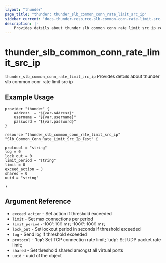 ```yaml
---
layout: "thunder"
page_title: "thunder: thunder_slb_common_conn_rate_limit_src_ip"
sidebar_current: "docs-thunder-resource-slb-common-conn-rate-limit-src-ip"
description: |-
	Provides details about thunder slb common conn rate limit src ip resource for A10
---
```


# thunder\_slb\_common\_conn\_rate\_limit\_src\_ip

`thunder_slb_common_conn_rate_limit_src_ip` Provides details about thunder slb common conn rate limit src ip
## Example Usage


```hcl
provider "thunder" {
    address  = "${var.address}"
    username = "${var.username}"  
    password = "${var.password}"
}

resource "thunder_slb_common_conn_rate_limit_src_ip" "Slb_Common_Conn_Rate_Limit_Src_Ip_Test" {

protocol = "string"
log = 0
lock_out = 0
limit_period = "string"
limit = 0
exceed_action = 0
shared = 0
uuid = "string"
 
}

```

## Argument Reference

* `exceed_action` - Set action if threshold exceeded
* `limit` - Set max connections per period
* `limit_period` - ‘100’: 100 ms; ‘1000’: 1000 ms;
* `lock_out` - Set lockout period in seconds if threshold exceeded
* `log` - Send log if threshold exceeded
* `protocol` - ‘tcp’: Set TCP connection rate limit; ‘udp’: Set UDP packet rate limit;
* `shared` - Set threshold shared amongst all virtual ports
* `uuid` - uuid of the object
